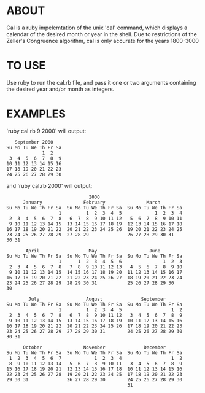 ABOUT
=====
Cal is a ruby impelemtation of the unix 'cal' command, which displays
a calendar of the desired month or year in the shell.  Due to restrictions
of the Zeller's Congruence algorithm, cal is only accurate for the 
years 1800-3000

TO USE
======
Use ruby to run the cal.rb file, and pass it one or two arguments containing
the desired year and/or month as integers.

EXAMPLES
========
'ruby cal.rb 9 2000' 
will output:

       September 2000
    Su Mo Tu We Th Fr Sa  
                 1  2  
     3  4  5  6  7  8  9  
    10 11 12 13 14 15 16  
    17 18 19 20 21 22 23  
    24 25 26 27 28 29 30  

and 'ruby cal.rb 2000' will output:

                                  2000
          January               February               March          
    Su Mo Tu We Th Fr Sa  Su Mo Tu We Th Fr Sa  Su Mo Tu We Th Fr Sa  
                       1         1  2  3  4  5            1  2  3  4  
     2  3  4  5  6  7  8   6  7  8  9 10 11 12   5  6  7  8  9 10 11  
     9 10 11 12 13 14 15  13 14 15 16 17 18 19  12 13 14 15 16 17 18  
    16 17 18 19 20 21 22  20 21 22 23 24 25 26  19 20 21 22 23 24 25  
    23 24 25 26 27 28 29  27 28 29              26 27 28 29 30 31     
    30 31                                                             

           April                  May                   June          
    Su Mo Tu We Th Fr Sa  Su Mo Tu We Th Fr Sa  Su Mo Tu We Th Fr Sa  
                       1      1  2  3  4  5  6               1  2  3  
     2  3  4  5  6  7  8   7  8  9 10 11 12 13   4  5  6  7  8  9 10  
     9 10 11 12 13 14 15  14 15 16 17 18 19 20  11 12 13 14 15 16 17  
    16 17 18 19 20 21 22  21 22 23 24 25 26 27  18 19 20 21 22 23 24  
    23 24 25 26 27 28 29  28 29 30 31           25 26 27 28 29 30     
    30                                                                

            July                 August              September        
    Su Mo Tu We Th Fr Sa  Su Mo Tu We Th Fr Sa  Su Mo Tu We Th Fr Sa  
                       1         1  2  3  4  5                  1  2  
     2  3  4  5  6  7  8   6  7  8  9 10 11 12   3  4  5  6  7  8  9  
     9 10 11 12 13 14 15  13 14 15 16 17 18 19  10 11 12 13 14 15 16  
    16 17 18 19 20 21 22  20 21 22 23 24 25 26  17 18 19 20 21 22 23  
    23 24 25 26 27 28 29  27 28 29 30 31        24 25 26 27 28 29 30  
    30 31                                                             

          October               November              December        
    Su Mo Tu We Th Fr Sa  Su Mo Tu We Th Fr Sa  Su Mo Tu We Th Fr Sa  
     1  2  3  4  5  6  7            1  2  3  4                  1  2  
     8  9 10 11 12 13 14   5  6  7  8  9 10 11   3  4  5  6  7  8  9  
    15 16 17 18 19 20 21  12 13 14 15 16 17 18  10 11 12 13 14 15 16  
    22 23 24 25 26 27 28  19 20 21 22 23 24 25  17 18 19 20 21 22 23  
    29 30 31              26 27 28 29 30        24 25 26 27 28 29 30  
                                                31                    


